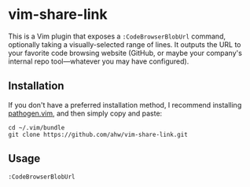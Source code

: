 vim-share-link
==============
This is a Vim plugin that exposes a `:CodeBrowserBlobUrl` command,
optionally taking a visually-selected range of lines. It outputs the URL to
your favorite code browsing website (GitHub, or maybe your company's
internal repo tool&mdash;whatever you may have configured).

Installation
------------
If you don't have a preferred installation method, I recommend
installing [pathogen.vim](https://github.com/tpope/vim-pathogen), and
then simply copy and paste:

    cd ~/.vim/bundle
    git clone https://github.com/ahw/vim-share-link.git

Usage
-----

    :CodeBrowserBlobUrl
